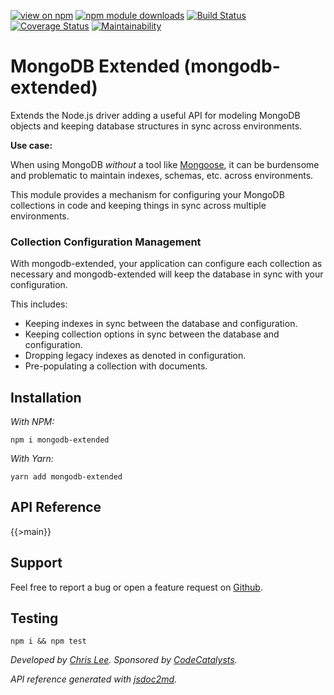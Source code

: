 <!--
DO NOT EDIT README.md DIRECTLY!

README.md is generated using the handlebars template at .readme.hbs.md (perhaps
this file).
-->
[![view on npm](http://img.shields.io/npm/v/mongodb-extended.svg)](https://www.npmjs.org/package/mongodb-extended)
[![npm module downloads](http://img.shields.io/npm/dt/mongodb-extended.svg)](https://www.npmjs.org/package/mongodb-extended)
[![Build Status](https://travis-ci.com/speedytwenty/mongodb-extended.svg?branch=master)](https://app.travis-ci.com/github/speedytwenty/mongodb-extended/builds)
[![Coverage Status](https://coveralls.io/repos/github/speedytwenty/mongodb-extended/badge.svg?branch=master)](https://coveralls.io/github/speedytwenty/mongodb-extended?branch=master)
[![Maintainability](https://codeclimate.com/github/speedytwenty/mongodb-extended/badges/gpa.svg)](https://codeclimate.com/github/speedytwenty/mongodb-extended/maintainability)

# MongoDB Extended (mongodb-extended)

Extends the Node.js driver adding a useful API for modeling MongoDB objects and
keeping database structures in sync across environments.

**Use case:**

When using MongoDB _without_ a tool like [Mongoose](https://mongoosejs.com/), it
can be burdensome and problematic to maintain indexes, schemas, etc. across
environments.

This module provides a mechanism for configuring your MongoDB collections in
code and keeping things in sync across multiple environments.

### Collection Configuration Management

With mongodb-extended, your application can configure each collection as necessary
and mongodb-extended will keep the database in sync with your configuration.

This includes:

* Keeping indexes in sync between the database and configuration.
* Keeping collection options in sync between the database and configuration.
* Dropping legacy indexes as denoted in configuration.
* Pre-populating a collection with documents.

## Installation

*With NPM:*

`npm i mongodb-extended`

*With Yarn:*

`yarn add mongodb-extended`

## API Reference 

{{>main}}

## Support

Feel free to report a bug or open a feature request on [Github](https://github.com/speedytwenty/mongodb-extended).

## Testing

`npm i && npm test`

_Developed by [Chris Lee](https://github.com/speedytwenty). Sponsored by [CodeCatalysts](https://github.com/codecatalysts)._

_API reference generated with [jsdoc2md](https://github.com/jsdoc2md/jsdoc-to-markdown)._

